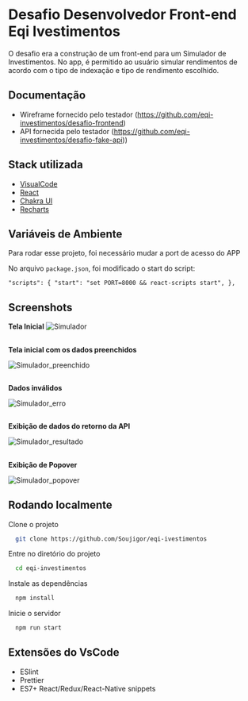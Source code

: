
#  Desafio Desenvolvedor Front-end Eqi Ivestimentos

O desafio era a construção de um front-end para um Simulador de Investimentos. 
No app, é permitido ao usuário simular rendimentos de acordo com o tipo de indexação e tipo de rendimento escolhido.

## Documentação

* Wireframe fornecido pelo testador (https://github.com/eqi-investimentos/desafio-frontend)
* API fornecida pelo testador (https://github.com/eqi-investimentos/desafio-fake-api))


## Stack utilizada

* [VisualCode](https://code.visualstudio.com)
* [React](https://reactjs.org)
* [Chakra UI](https://chakra-ui.com)
* [Recharts](https://recharts.org/en-US/)

## Variáveis de Ambiente

Para rodar esse projeto, foi necessário mudar a port de acesso do APP

No arquivo `package.json`, foi modificado o start do script:

`"scripts": {
    "start": "set PORT=8000 && react-scripts start",
     },`


## Screenshots

**Tela Inicial**
![Simulador](https://i.imgur.com/LjARS2O.png)

##
**Tela inicial com os dados preenchidos**

![Simulador_preenchido](https://i.imgur.com/ByTj47d.png)

##
**Dados inválidos**

![Simulador_erro](https://i.imgur.com/bVOOLGt.png)

##
**Exibição de dados do retorno da API**

![Simulador_resultado](https://i.imgur.com/ByTj47d.png)

##
**Exibição de Popover**

![Simulador_popover](https://i.imgur.com/GAeuVOR.png)
## Rodando localmente

Clone o projeto

```bash
  git clone https://github.com/Soujigor/eqi-ivestimentos
```

Entre no diretório do projeto

```bash
  cd eqi-investimentos
```

Instale as dependências

```bash
  npm install
```

Inicie o servidor

```bash
  npm run start
```

## Extensões do VsCode

* ESlint
* Prettier
* ES7+ React/Redux/React-Native snippets


